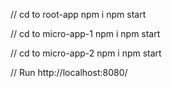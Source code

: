 // cd to root-app
npm i
npm start

// cd to micro-app-1
npm i
npm start

// cd to micro-app-2
npm i
npm start

// Run http://localhost:8080/
